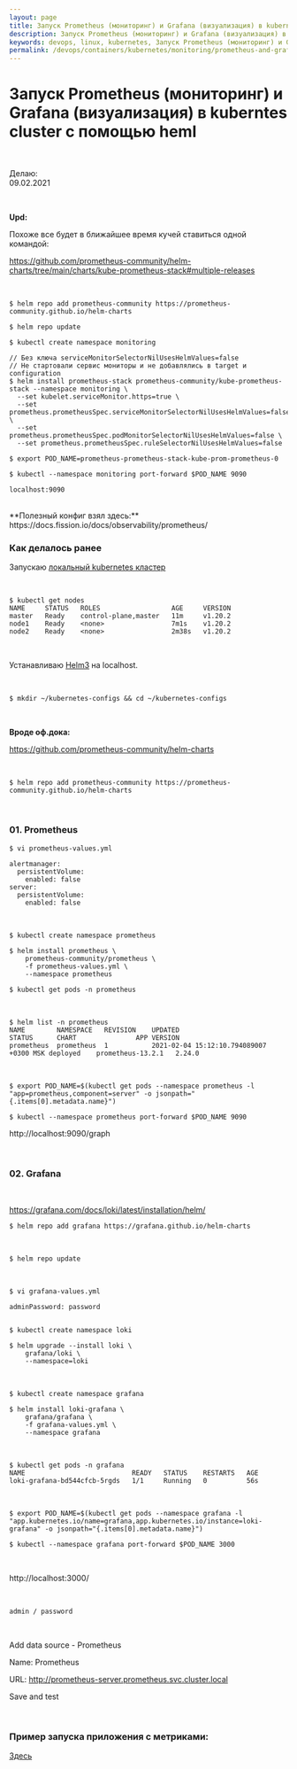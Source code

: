 ```yaml
---
layout: page
title: Запуск Prometheus (мониторинг) и Grafana (визуализация) в kuberntes cluster с помощью heml
description: Запуск Prometheus (мониторинг) и Grafana (визуализация) в kuberntes cluster с помощью heml
keywords: devops, linux, kubernetes, Запуск Prometheus (мониторинг) и Grafana (визуализация) в kuberntes cluster с помощью heml
permalink: /devops/containers/kubernetes/monitoring/prometheus-and-grafana-test-only/
---
```


# Запуск Prometheus (мониторинг) и Grafana (визуализация) в kuberntes cluster с помощью heml

<br/>

Делаю:  
09.02.2021

<br/>

**Upd:**

Похоже все будет в ближайшее время кучей ставиться одной командой:

https://github.com/prometheus-community/helm-charts/tree/main/charts/kube-prometheus-stack#multiple-releases

<br/>

```
$ helm repo add prometheus-community https://prometheus-community.github.io/helm-charts

$ helm repo update

$ kubectl create namespace monitoring

// Без ключа serviceMonitorSelectorNilUsesHelmValues=false
// Не стартовали сервис мониторы и не добавлялись в target и configuration
$ helm install prometheus-stack prometheus-community/kube-prometheus-stack --namespace monitoring \
  --set kubelet.serviceMonitor.https=true \
  --set prometheus.prometheusSpec.serviceMonitorSelectorNilUsesHelmValues=false \
  --set prometheus.prometheusSpec.podMonitorSelectorNilUsesHelmValues=false \
  --set prometheus.prometheusSpec.ruleSelectorNilUsesHelmValues=false

$ export POD_NAME=prometheus-prometheus-stack-kube-prom-prometheus-0

$ kubectl --namespace monitoring port-forward $POD_NAME 9090

localhost:9090
```

<br/>
**Полезный конфиг взял здесь:**  
https://docs.fission.io/docs/observability/prometheus/

<br/>

### Как делалось ранее

Запускаю [локальный kubernetes кластер](https://github.com/webmakaka/vagrant-kubernetes-3-node-cluster-ubuntu-20.04)

<br/>

```
$ kubectl get nodes
NAME     STATUS   ROLES                  AGE     VERSION
master   Ready    control-plane,master   11m     v1.20.2
node1    Ready    <none>                 7m1s    v1.20.2
node2    Ready    <none>                 2m38s   v1.20.2
```

<br/>

Устанавливаю [Helm3](/devops/containers/kubernetes/packages/heml/setup/) на localhost.

<br/>

```
$ mkdir ~/kubernetes-configs && cd ~/kubernetes-configs
```

<br/>

**Вроде оф.дока:**

https://github.com/prometheus-community/helm-charts

<br/>

```
$ helm repo add prometheus-community https://prometheus-community.github.io/helm-charts
```

<br/>

### 01. Prometheus

    $ vi prometheus-values.yml

```
alertmanager:
  persistentVolume:
    enabled: false
server:
  persistentVolume:
    enabled: false
```

<br/>

```
$ kubectl create namespace prometheus

$ helm install prometheus \
    prometheus-community/prometheus \
    -f prometheus-values.yml \
    --namespace prometheus

$ kubectl get pods -n prometheus
```

<br/>

```
$ helm list -n prometheus
NAME      	NAMESPACE 	REVISION	UPDATED                                	STATUS  	CHART            	APP VERSION
prometheus	prometheus	1       	2021-02-04 15:12:10.794089007 +0300 MSK	deployed	prometheus-13.2.1	2.24.0
```

<br/>

```
$ export POD_NAME=$(kubectl get pods --namespace prometheus -l "app=prometheus,component=server" -o jsonpath="{.items[0].metadata.name}")

$ kubectl --namespace prometheus port-forward $POD_NAME 9090
```

http://localhost:9090/graph

<br/>

### 02. Grafana

<br/>

https://grafana.com/docs/loki/latest/installation/helm/

```
$ helm repo add grafana https://grafana.github.io/helm-charts
```

<br/>

```
$ helm repo update
```

<br/>

    $ vi grafana-values.yml

```
adminPassword: password
```

```

$ kubectl create namespace loki

$ helm upgrade --install loki \
    grafana/loki \
    --namespace=loki
```

<br/>

```
$ kubectl create namespace grafana

$ helm install loki-grafana \
    grafana/grafana \
    -f grafana-values.yml \
    --namespace grafana
```

<br/>

```
$ kubectl get pods -n grafana
NAME                           READY   STATUS    RESTARTS   AGE
loki-grafana-bd544cfcb-5rgds   1/1     Running   0          56s
```

<br/>

```
$ export POD_NAME=$(kubectl get pods --namespace grafana -l "app.kubernetes.io/name=grafana,app.kubernetes.io/instance=loki-grafana" -o jsonpath="{.items[0].metadata.name}")

$ kubectl --namespace grafana port-forward $POD_NAME 3000
```

<br/>

http://localhost:3000/

<br/>

```
admin / password
```

<br/>

Add data source - Prometheus

Name: Prometheus

URL: http://prometheus-server.prometheus.svc.cluster.local

Save and test

<!--

<br/>

    // ISSSUE
    $ export POD_NAME=$(kubectl get pods --namespace grafana -l "app=grafana" -o jsonpath="{.items[0].metadata.name}")


    $ export POD_NAME=grafana-7f58b98f94-8szjv

    $ kubectl --namespace grafana port-forward $POD_NAME 3000

<br/>


https://medium.com/@at_ishikawa/install-prometheus-and-grafana-by-helm-9784c73a3e97

kubectl describe pod grafana-7f58b98f94-8szjv --namespace grafana

-->

<br/>

### Пример запуска приложения с метриками:

<a href="//itsimple.ru/videos/devops/implementing-a-full-ci-cd-pipeline/monitoring/">Здесь</a>

<!--
<br>

    $ vi grafana-ext.yml

```
kind: Service
apiVersion: v1
metadata:
  namespace: grafana
  name: grafana-ext
spec:
  type: NodePort
  selector:
    app: grafana
  ports:
  -   protocol: TCP
      port: 3000
      nodePort: 30001
```

<br/>

    $ kubectl apply -f grafana-ext.yml

<br/>

### Проверка

    $ kubectl get pods -n prometheus
    NAME                                            READY   STATUS    RESTARTS   AGE
    prometheus-alertmanager-5bffbcfdbc-svlrm        2/2     Running   0          7m14s
    prometheus-kube-state-metrics-95d956569-5nqhs   1/1     Running   0          7m14s
    prometheus-node-exporter-227kr                  1/1     Running   0          7m14s
    prometheus-node-exporter-l4x8j                  1/1     Running   0          7m14s
    prometheus-pushgateway-594cd6ff6b-ztww8         1/1     Running   0          7m14s
    prometheus-server-6dc75cbb56-swfl9              2/2     Running   0          7m14s

<br/>

    $ kubectl get pods -n grafana
    NAME                       READY   STATUS    RESTARTS   AGE
    grafana-7f58b98f94-8szjv   1/1     Running   0          2m18s

<br/>

    $ kubectl get svc -n grafana
    NAME          TYPE        CLUSTER-IP      EXTERNAL-IP   PORT(S)          AGE
    grafana       ClusterIP   10.102.141.13   <none>        80/TCP           5m2s
    grafana-ext   NodePort    10.105.70.12    <none>        3000:30001/TCP   3m26s

<br/>

http://node1.k8s:30001 -->
